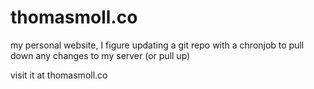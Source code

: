 thomasmoll.co
=============

my personal website, I figure updating a git repo with a chronjob to pull down any changes to my server (or pull up)

visit it at thomasmoll.co
